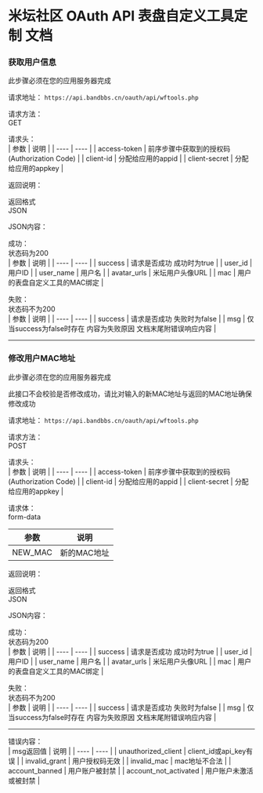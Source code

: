 # 米坛社区 OAuth API 表盘自定义工具定制 文档


### 获取用户信息

此步骤必须在您的应用服务器完成

请求地址： 
```https://api.bandbbs.cn/oauth/api/wftools.php```  

请求方法：  
GET  

请求头：  
|  参数   | 说明  |
|  ----  | ----  |
| access-token  | 前序步骤中获取到的授权码(Authorization Code) |
| client-id  | 分配给应用的appid |
| client-secret  | 分配给应用的appkey |


返回说明：  

返回格式  
JSON
 
JSON内容：

成功：  
状态码为200  
|  参数   | 说明  |
|  ----  | ----  |
| success  | 请求是否成功 成功时为true |
| user_id  | 用户ID |
| user_name  | 用户名 |
| avatar_urls  | 米坛用户头像URL |
| mac  | 用户的表盘自定义工具的MAC绑定 |


失败：  
状态码不为200  
|  参数   | 说明  |
|  ----  | ----  |
| success  | 请求是否成功 失败时为false |
| msg  | 仅当success为false时存在 内容为失败原因 文档末尾附错误响应内容 |



  
------------------------
      

### 修改用户MAC地址

此步骤必须在您的应用服务器完成

此接口不会校验是否修改成功，请比对输入的新MAC地址与返回的MAC地址确保修改成功

请求地址： 
```https://api.bandbbs.cn/oauth/api/wftools.php```  

请求方法：  
POST 

请求头：  
|  参数   | 说明  |
|  ----  | ----  |
| access-token  | 前序步骤中获取到的授权码(Authorization Code) |
| client-id  | 分配给应用的appid |
| client-secret  | 分配给应用的appkey |

请求体：  
form-data  

|  参数   | 说明  |
|  ----  | ----  |
| NEW_MAC  | 新的MAC地址 |



返回说明：  

返回格式  
JSON
 
JSON内容：

成功：  
状态码为200  
|  参数   | 说明  |
|  ----  | ----  |
| success  | 请求是否成功 成功时为true |
| user_id  | 用户ID |
| user_name  | 用户名 |
| avatar_urls  | 米坛用户头像URL |
| mac  | 用户的表盘自定义工具的MAC绑定 |


失败：  
状态码不为200  
|  参数   | 说明  |
|  ----  | ----  |
| success  | 请求是否成功 失败时为false |
| msg  | 仅当success为false时存在 内容为失败原因  文档末尾附错误响应内容 |


------------------------------------------------

错误内容：  
|  msg返回值   | 说明  |
|  ----  | ----  |
| unauthorized_client  | client_id或api_key有误 |
| invalid_grant  | 用户授权码无效 |
| invalid_mac  | mac地址不合法 |
| account_banned  | 用户账户被封禁 |
| account_not_activated  | 用户账户未激活或被封禁 |


